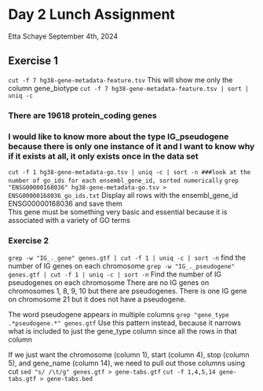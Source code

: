 # Day 2 Lunch Assignment
Etta Schaye
September 4th, 2024

## Exercise 1 
```cut -f 7 hg38-gene-metadata-feature.tsv``` 
This will show me only the column gene_biotype
```cut -f 7 hg38-gene-metadata-feature.tsv | sort | uniq -c```

### There are 19618 protein_coding genes
### I would like to know more about the type IG_pseudogene because there is only one instance of it and I want to know why if it exists at all, it only exists once in the data set

``` cut -f 1 hg38-gene-metadata-go.tsv | uniq -c | sort -n ###look at the number of go_ids for each ensembl_gene_id, sorted numerically ```
```grep "ENSG00000168036" hg38-gene-metadata-go.tsv > ENSG00000168036_go_ids.txt```
Display all rows with the ensembl_gene_id ENSG00000168036 and save them  
This gene must be something very basic and essential because it is associated with a variety of GO terms

### Exercise 2
```grep -w "IG_._gene" genes.gtf | cut -f 1 | uniq -c | sort -n```
find the number of IG genes on each chromosome 
```grep -w "IG_._pseudogene" genes.gtf | cut -f 1 | uniq -c | sort -n```
Find the number of IG pseudogenes on each chromosome 
There are no IG genes on chromosomes 1, 8, 9, 10 but there are pseudogenes. There is one IG gene on chromosome 21 but it does not have a pseudogene.

The word pseudogene appears in multiple columns 
```grep "gene_type .*pseudogene.*" genes.gtf``` 
Use this pattern instead, because it narrows what is included to just the gene_type column since all the rows in that column 

If we just want the chromosome (column 1), start (column 4), stop (column 5), and gene_name (column 14), we need to pull out those columns using cut
```sed "s/ /\t/g" genes.gtf > gene-tabs.gtf```
```cut -f 1,4,5,14 gene-tabs.gtf > gene-tabs.bed```
